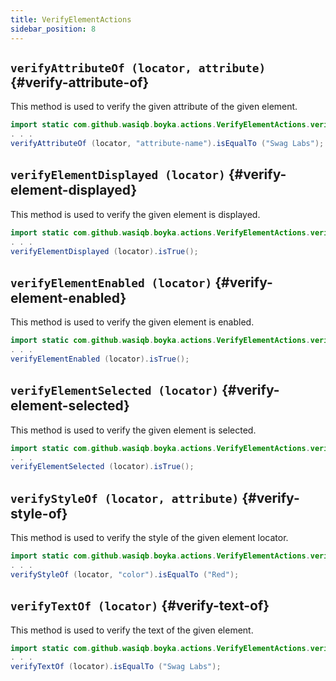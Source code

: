 ```yaml
---
title: VerifyElementActions
sidebar_position: 8
---
```


## `verifyAttributeOf (locator, attribute)` {#verify-attribute-of}

This method is used to verify the given attribute of the given element.

```java
import static com.github.wasiqb.boyka.actions.VerifyElementActions.verifyAttributeOf;
. . .
verifyAttributeOf (locator, "attribute-name").isEqualTo ("Swag Labs");
```

## `verifyElementDisplayed (locator)` {#verify-element-displayed}

This method is used to verify the given element is displayed.

```java
import static com.github.wasiqb.boyka.actions.VerifyElementActions.verifyElementDisplayed;
. . .
verifyElementDisplayed (locator).isTrue();
```

## `verifyElementEnabled (locator)` {#verify-element-enabled}

This method is used to verify the given element is enabled.

```java
import static com.github.wasiqb.boyka.actions.VerifyElementActions.verifyElementEnabled;
. . .
verifyElementEnabled (locator).isTrue();
```

## `verifyElementSelected (locator)` {#verify-element-selected}

This method is used to verify the given element is selected.

```java
import static com.github.wasiqb.boyka.actions.VerifyElementActions.verifyElementSelected;
. . .
verifyElementSelected (locator).isTrue();
```

## `verifyStyleOf (locator, attribute)` {#verify-style-of}

This method is used to verify the style of the given element locator.

```java
import static com.github.wasiqb.boyka.actions.VerifyElementActions.verifyStyleOf;
. . .
verifyStyleOf (locator, "color").isEqualTo ("Red");
```

## `verifyTextOf (locator)` {#verify-text-of}

This method is used to verify the text of the given element.

```java
import static com.github.wasiqb.boyka.actions.VerifyElementActions.verifyTextOf;
. . .
verifyTextOf (locator).isEqualTo ("Swag Labs");
```
